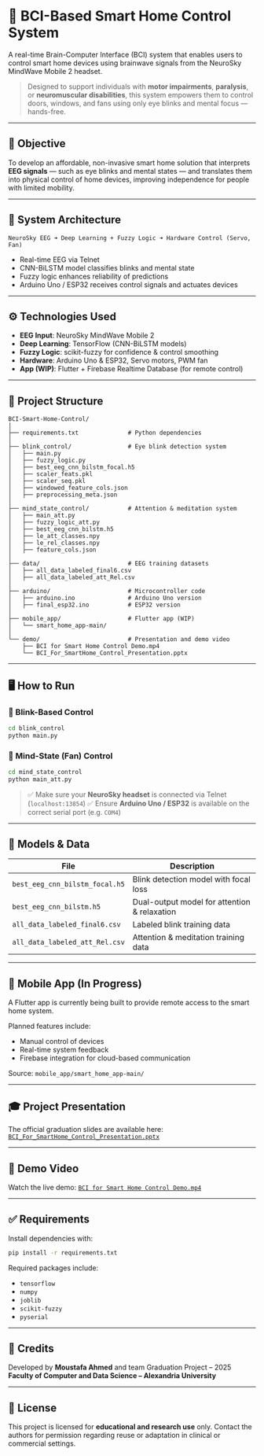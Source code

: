 # 🧠 BCI-Based Smart Home Control System

A real-time Brain-Computer Interface (BCI) system that enables users to control smart home devices using brainwave signals from the NeuroSky MindWave Mobile 2 headset.

> Designed to support individuals with **motor impairments**, **paralysis**, or **neuromuscular disabilities**, this system empowers them to control doors, windows, and fans using only eye blinks and mental focus — hands-free.

---

## 🎯 Objective

To develop an affordable, non-invasive smart home solution that interprets **EEG signals** — such as eye blinks and mental states — and translates them into physical control of home devices, improving independence for people with limited mobility.

---

## 🧠 System Architecture

```plaintext
NeuroSky EEG ➜ Deep Learning + Fuzzy Logic ➜ Hardware Control (Servo, Fan)
````

* Real-time EEG via Telnet
* CNN-BiLSTM model classifies blinks and mental state
* Fuzzy logic enhances reliability of predictions
* Arduino Uno / ESP32 receives control signals and actuates devices

---

## ⚙️ Technologies Used

* **EEG Input**: NeuroSky MindWave Mobile 2
* **Deep Learning**: TensorFlow (CNN-BiLSTM models)
* **Fuzzy Logic**: scikit-fuzzy for confidence & control smoothing
* **Hardware**: Arduino Uno & ESP32, Servo motors, PWM fan
* **App (WIP)**: Flutter + Firebase Realtime Database (for remote control)

---

## 📁 Project Structure

```plaintext
BCI-Smart-Home-Control/
│
├── requirements.txt              # Python dependencies
│
├── blink_control/                # Eye blink detection system
│   ├── main.py
│   ├── fuzzy_logic.py
│   ├── best_eeg_cnn_bilstm_focal.h5
│   ├── scaler_feats.pkl
│   ├── scaler_seq.pkl
│   ├── windowed_feature_cols.json
│   ├── preprocessing_meta.json
│
├── mind_state_control/           # Attention & meditation system
│   ├── main_att.py
│   ├── fuzzy_logic_att.py
│   ├── best_eeg_cnn_bilstm.h5
│   ├── le_att_classes.npy
│   ├── le_rel_classes.npy
│   ├── feature_cols.json
│
├── data/                         # EEG training datasets
│   ├── all_data_labeled_final6.csv
│   ├── all_data_labeled_att_Rel.csv
│
├── arduino/                      # Microcontroller code
│   ├── arduino.ino               # Arduino Uno version
│   ├── final_esp32.ino           # ESP32 version
│
├── mobile_app/                   # Flutter app (WIP)
│   └── smart_home_app-main/
│
└── demo/                         # Presentation and demo video
    ├── BCI for Smart Home Control Demo.mp4
    └── BCI_For_SmartHome_Control_Presentation.pptx
```

---

## 🖥️ How to Run

### 🔹 Blink-Based Control

```bash
cd blink_control
python main.py
```

### 🔹 Mind-State (Fan) Control

```bash
cd mind_state_control
python main_att.py
```

> ✅ Make sure your **NeuroSky headset** is connected via Telnet (`localhost:13854`)
> ✅ Ensure **Arduino Uno / ESP32** is available on the correct serial port (e.g. `COM4`)

---

## 🧪 Models & Data

| File                           | Description                                  |
| ------------------------------ | -------------------------------------------- |
| `best_eeg_cnn_bilstm_focal.h5` | Blink detection model with focal loss        |
| `best_eeg_cnn_bilstm.h5`       | Dual-output model for attention & relaxation |
| `all_data_labeled_final6.csv`  | Labeled blink training data                  |
| `all_data_labeled_att_Rel.csv` | Attention & meditation training data         |

---

## 📱 Mobile App (In Progress)

A Flutter app is currently being built to provide remote access to the smart home system.

Planned features include:

* Manual control of devices
* Real-time system feedback
* Firebase integration for cloud-based communication

Source: `mobile_app/smart_home_app-main/`

---

## 🎓 Project Presentation

The official graduation slides are available here:
[`BCI_For_SmartHome_Control_Presentation.pptx`](demo/BCI_For_SmartHome_Control_Presentation.pptx)

---

## 🎥 Demo Video

Watch the live demo:
[`BCI for Smart Home Control Demo.mp4`](demo/BCI%20for%20Smart%20Home%20Control%20Demo.mp4)

---

## ✅ Requirements

Install dependencies with:

```bash
pip install -r requirements.txt
```

Required packages include:

* `tensorflow`
* `numpy`
* `joblib`
* `scikit-fuzzy`
* `pyserial`

---

## 👥 Credits

Developed by **Moustafa Ahmed** and team
Graduation Project – 2025
**Faculty of Computer and Data Science – Alexandria University**

---

## 📌 License

This project is licensed for **educational and research use** only.
Contact the authors for permission regarding reuse or adaptation in clinical or commercial settings.

```

```
